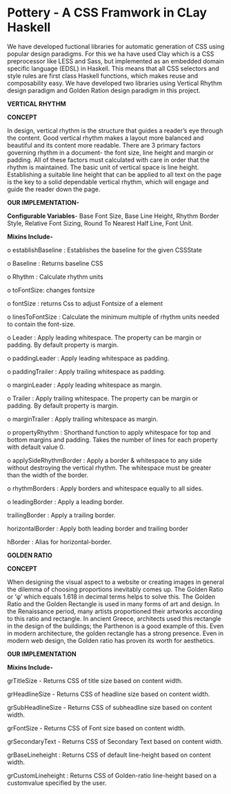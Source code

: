 Pottery - A CSS Framwork in CLay Haskell
=======

We have developed fuctional libraries for automatic generation of CSS using popular design paradigms.  For this we ha have used Clay which is a CSS preprocessor like LESS and Sass, but implemented as an embedded domain specific language (EDSL) in Haskell. This means that all CSS selectors and style rules are first class Haskell functions, which makes reuse and composability easy. We have developed two libraries using Vertical Rhythm design paradigm and Golden Ration design paradigm in this project.

**VERTICAL RHYTHM**

**CONCEPT**

In design, vertical rhythm is the structure that guides a reader’s eye through the content.
Good vertical rhythm makes a layout more balanced and beautiful and its content more
readable. There are 3 primary factors governing rhythm in a document- the font size, line
height and margin or padding. All of these factors must calculated with care in order that
the rhythm is maintained. The basic unit of vertical space is line height. Establishing a
suitable line height that can be applied to all text on the page is the key to a solid
dependable vertical rhythm, which will engage and guide the reader down the page.

**OUR IMPLEMENTATION-**

**Configurable Variables**- Base Font Size, Base Line Height, Rhythm Border Style, Relative Font Sizing, Round To Nearest Half Line, Font Unit.

**Mixins Include-**

o establishBaseline : Establishes the baseline for the given CSSState

o Baseline : Returns baseline CSS

o Rhythm : Calculate rhythm units

o toFontSize: changes fontsize

o fontSize : returns Css to adjust Fontsize of a element

o linesToFontSize : Calculate the minimum multiple of rhythm units needed to contain the font-size.

o Leader : Apply leading whitespace. The property can be margin or padding. By default property is margin.

o paddingLeader : Apply leading whitespace as padding.

o paddingTrailer : Apply trailing whitespace as padding.

o marginLeader : Apply leading whitespace as margin.

o Trailer : Apply trailing whitespace. The property can be margin or padding. By default property is margin.

o marginTrailer : Apply trailing whitespace as margin.

o propertyRhythm : Shorthand function to apply whitespace for top and bottom margins and padding. Takes the number of lines for each property with default value 0.

o applySideRhythmBorder : Apply a border & whitespace to any side without destroying the vertical rhythm. The whitespace must be greater than the width of the border.

o rhythmBorders : Apply borders and whitespace equally to all sides.

o leadingBorder : Apply a leading border.

trailingBorder : Apply a trailing border.

horizontalBorder : Apply both leading border and trailing border

hBorder : Alias for horizontal-border.




**GOLDEN RATIO**

**CONCEPT**

When designing the visual aspect to a website or creating images in general the dilemma of
choosing proportions inevitably comes up. The Golden Ratio or ‘φ’ which equals 1.618 in
decimal terms helps to solve this. The Golden Ratio and the Golden Rectangle is used in
many forms of art and design. In the Renaissance period, many artists proportioned their
artworks according to this ratio and rectangle. In ancient Greece, architects used this
rectangle in the design of the buildings; the Parthenon is a good example of this. Even in
modern architecture, the golden rectangle has a strong presence. Even in modern web
design, the Golden ratio has proven its worth for aesthetics.

**OUR IMPLEMENTATION**

**Mixins Include-**

grTitleSize - Returns CSS of title size based on content width.

grHeadlineSize - Returns CSS of headline size based on content width.

grSubHeadlineSize - Returns CSS of subheadline size based on content width.

grFontSize - Returns CSS of Font size based on content width.

grSecondaryText - Returns CSS of Secondary Text based on content width.

grBaseLineheight : Returns CSS of default line-height based on content width.

grCustomLineheight : Returns CSS of Golden-ratio line-height based on a customvalue specified by the user.
